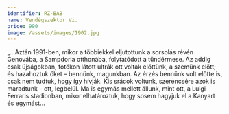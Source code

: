 ```yaml
---
identifier: RZ-BAB
name: Vendégszektor Vi.
price: 990
image: /assets/images/1902.jpg
---
```

„...Aztán 1991-ben, mikor a többiekkel eljutottunk a sorsolás révén Genovába, a Sampdoria otthonába, folytatódott a tündérmese. Az addig csak újságokban, fotókon látott ultrák ott voltak előttünk, a szemünk előtt; és hazahoztuk őket – bennünk, magunkban. Az érzés bennünk volt előtte is, csak nem tudtuk, hogy így hívják. Kis srácok voltunk, szerencsére azok is maradtunk – ott, legbelül. Ma is egymás mellett állunk, mint ott, a Luigi Ferraris stadionban, mikor elhatároztuk, hogy sosem hagyjuk el a Kanyart és egymást...